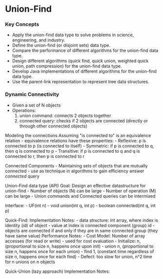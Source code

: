 # Union-Find

### Key Concepts
  - Apply the union-find data type to solve problems in science, engineering, and industry.
  - Define the union-find (or disjoint sets) data type.
  - Compare the performance of different algorithms for the union-find data type.
  - Design different algorithms (quick find, quick union, weighted quick union, path compression) for the union-find data type.
  - Develop Java implementations of different algorithms for the union-find data type.
  - Use the parent-link representation to represent tree data structures.


### Dynamic Connectivity
  - Given a set of N objects
  - Operations:
    1. union command: connects 2 objects together
    2. connected query: checks if 2 objects are connected (directly or through other connected objects)


  Modeling the connections
  Assuming "is connected to" is an equivalence relation
    - equivalence relations have these properties:
      - Reflexive: p is connected to p (is connected to itself)
      - Symmetric: if p is connected to q, then q is connected to p
      - Transitive: if p is connected to q and q is connected to r, then p is connected to r

  Connected Components
    - Maintaining sets of objects that are mutually connected
    - use as technique in algorithms to gain efficiency answer *connected* query

  Union-Find data type (API)
  Goal: Design an effective datastructure for union-find
    - Number of objects (N) can be large
    - Number of operation (M) can be large
    - Union commands and Connected queries can be intermixed

  Interface:
    - UF(int n)
    - void union(int q, int p)
    - boolean connected(int q, int p)

  Quick-Find:
    Implementation Notes:
      - data structure: int array, where index is identity (id) of object
      - value at index is connected component (group) id
      - objects are connected if and only if they are in same connected group (they have same value)
    Performance Notes:
      - Cost Model: Number of array accesses (for read or write)
        - used for cost evaluation
      - Initialize: n, (proportional to size n, happens once upon init)
      - union n, (proportional to size n, happens once for each union)
      - find 1, (constant time regardless of size n, happens once for each find)
      - Defect: too slow for union, n^2 time for n unions on n objects

  Quick-Union (lazy approach)
    Implementation Notes:


